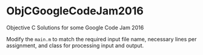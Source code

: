 # ObjCGoogleCodeJam2016
Objective C Solutions for some Google Code Jam 2016

Modify the `main.m` to match the required input file name, necessary lines per assignment, and class for processing input and output.

